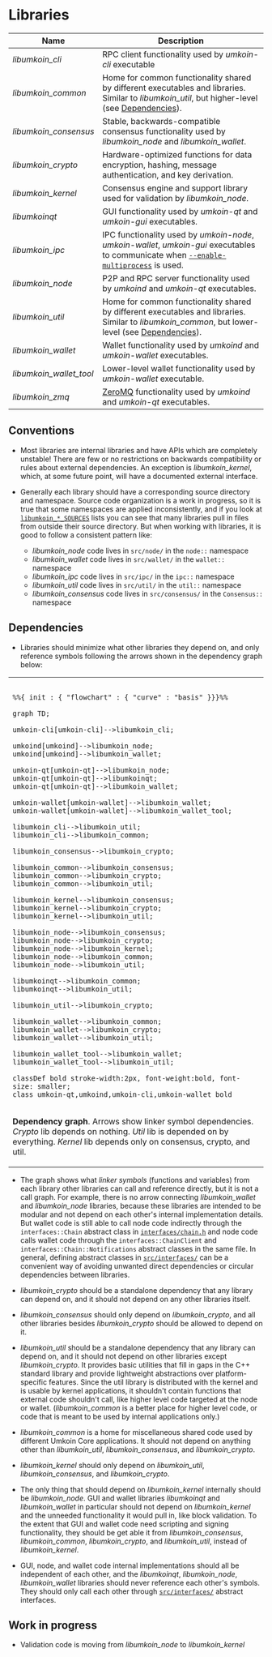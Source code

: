 # Libraries

| Name                     | Description |
|--------------------------|-------------|
| *libumkoin_cli*         | RPC client functionality used by *umkoin-cli* executable |
| *libumkoin_common*      | Home for common functionality shared by different executables and libraries. Similar to *libumkoin_util*, but higher-level (see [Dependencies](#dependencies)). |
| *libumkoin_consensus*   | Stable, backwards-compatible consensus functionality used by *libumkoin_node* and *libumkoin_wallet*. |
| *libumkoin_crypto*      | Hardware-optimized functions for data encryption, hashing, message authentication, and key derivation. |
| *libumkoin_kernel*      | Consensus engine and support library used for validation by *libumkoin_node*. |
| *libumkoinqt*           | GUI functionality used by *umkoin-qt* and *umkoin-gui* executables. |
| *libumkoin_ipc*         | IPC functionality used by *umkoin-node*, *umkoin-wallet*, *umkoin-gui* executables to communicate when [`--enable-multiprocess`](multiprocess.md) is used. |
| *libumkoin_node*        | P2P and RPC server functionality used by *umkoind* and *umkoin-qt* executables. |
| *libumkoin_util*        | Home for common functionality shared by different executables and libraries. Similar to *libumkoin_common*, but lower-level (see [Dependencies](#dependencies)). |
| *libumkoin_wallet*      | Wallet functionality used by *umkoind* and *umkoin-wallet* executables. |
| *libumkoin_wallet_tool* | Lower-level wallet functionality used by *umkoin-wallet* executable. |
| *libumkoin_zmq*         | [ZeroMQ](../zmq.md) functionality used by *umkoind* and *umkoin-qt* executables. |

## Conventions

- Most libraries are internal libraries and have APIs which are completely unstable! There are few or no restrictions on backwards compatibility or rules about external dependencies. An exception is *libumkoin_kernel*, which, at some future point, will have a documented external interface.

- Generally each library should have a corresponding source directory and namespace. Source code organization is a work in progress, so it is true that some namespaces are applied inconsistently, and if you look at [`libumkoin_*_SOURCES`](../../src/Makefile.am) lists you can see that many libraries pull in files from outside their source directory. But when working with libraries, it is good to follow a consistent pattern like:

  - *libumkoin_node* code lives in `src/node/` in the `node::` namespace
  - *libumkoin_wallet* code lives in `src/wallet/` in the `wallet::` namespace
  - *libumkoin_ipc* code lives in `src/ipc/` in the `ipc::` namespace
  - *libumkoin_util* code lives in `src/util/` in the `util::` namespace
  - *libumkoin_consensus* code lives in `src/consensus/` in the `Consensus::` namespace

## Dependencies

- Libraries should minimize what other libraries they depend on, and only reference symbols following the arrows shown in the dependency graph below:

<table><tr><td>

```mermaid

%%{ init : { "flowchart" : { "curve" : "basis" }}}%%

graph TD;

umkoin-cli[umkoin-cli]-->libumkoin_cli;

umkoind[umkoind]-->libumkoin_node;
umkoind[umkoind]-->libumkoin_wallet;

umkoin-qt[umkoin-qt]-->libumkoin_node;
umkoin-qt[umkoin-qt]-->libumkoinqt;
umkoin-qt[umkoin-qt]-->libumkoin_wallet;

umkoin-wallet[umkoin-wallet]-->libumkoin_wallet;
umkoin-wallet[umkoin-wallet]-->libumkoin_wallet_tool;

libumkoin_cli-->libumkoin_util;
libumkoin_cli-->libumkoin_common;

libumkoin_consensus-->libumkoin_crypto;

libumkoin_common-->libumkoin_consensus;
libumkoin_common-->libumkoin_crypto;
libumkoin_common-->libumkoin_util;

libumkoin_kernel-->libumkoin_consensus;
libumkoin_kernel-->libumkoin_crypto;
libumkoin_kernel-->libumkoin_util;

libumkoin_node-->libumkoin_consensus;
libumkoin_node-->libumkoin_crypto;
libumkoin_node-->libumkoin_kernel;
libumkoin_node-->libumkoin_common;
libumkoin_node-->libumkoin_util;

libumkoinqt-->libumkoin_common;
libumkoinqt-->libumkoin_util;

libumkoin_util-->libumkoin_crypto;

libumkoin_wallet-->libumkoin_common;
libumkoin_wallet-->libumkoin_crypto;
libumkoin_wallet-->libumkoin_util;

libumkoin_wallet_tool-->libumkoin_wallet;
libumkoin_wallet_tool-->libumkoin_util;

classDef bold stroke-width:2px, font-weight:bold, font-size: smaller;
class umkoin-qt,umkoind,umkoin-cli,umkoin-wallet bold
```
</td></tr><tr><td>

**Dependency graph**. Arrows show linker symbol dependencies. *Crypto* lib depends on nothing. *Util* lib is depended on by everything. *Kernel* lib depends only on consensus, crypto, and util.

</td></tr></table>

- The graph shows what _linker symbols_ (functions and variables) from each library other libraries can call and reference directly, but it is not a call graph. For example, there is no arrow connecting *libumkoin_wallet* and *libumkoin_node* libraries, because these libraries are intended to be modular and not depend on each other's internal implementation details. But wallet code is still able to call node code indirectly through the `interfaces::Chain` abstract class in [`interfaces/chain.h`](../../src/interfaces/chain.h) and node code calls wallet code through the `interfaces::ChainClient` and `interfaces::Chain::Notifications` abstract classes in the same file. In general, defining abstract classes in [`src/interfaces/`](../../src/interfaces/) can be a convenient way of avoiding unwanted direct dependencies or circular dependencies between libraries.

- *libumkoin_crypto* should be a standalone dependency that any library can depend on, and it should not depend on any other libraries itself.

- *libumkoin_consensus* should only depend on *libumkoin_crypto*, and all other libraries besides *libumkoin_crypto* should be allowed to depend on it.

- *libumkoin_util* should be a standalone dependency that any library can depend on, and it should not depend on other libraries except *libumkoin_crypto*. It provides basic utilities that fill in gaps in the C++ standard library and provide lightweight abstractions over platform-specific features. Since the util library is distributed with the kernel and is usable by kernel applications, it shouldn't contain functions that external code shouldn't call, like higher level code targeted at the node or wallet. (*libumkoin_common* is a better place for higher level code, or code that is meant to be used by internal applications only.)

- *libumkoin_common* is a home for miscellaneous shared code used by different Umkoin Core applications. It should not depend on anything other than *libumkoin_util*, *libumkoin_consensus*, and *libumkoin_crypto*.

- *libumkoin_kernel* should only depend on *libumkoin_util*, *libumkoin_consensus*, and *libumkoin_crypto*.

- The only thing that should depend on *libumkoin_kernel* internally should be *libumkoin_node*. GUI and wallet libraries *libumkoinqt* and *libumkoin_wallet* in particular should not depend on *libumkoin_kernel* and the unneeded functionality it would pull in, like block validation. To the extent that GUI and wallet code need scripting and signing functionality, they should be get able it from *libumkoin_consensus*, *libumkoin_common*, *libumkoin_crypto*, and *libumkoin_util*, instead of *libumkoin_kernel*.

- GUI, node, and wallet code internal implementations should all be independent of each other, and the *libumkoinqt*, *libumkoin_node*, *libumkoin_wallet* libraries should never reference each other's symbols. They should only call each other through [`src/interfaces/`](../../src/interfaces/) abstract interfaces.

## Work in progress

- Validation code is moving from *libumkoin_node* to *libumkoin_kernel*
